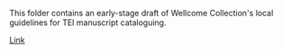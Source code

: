 This folder contains an early-stage draft of Wellcome Collection's local guidelines for TEI manuscript cataloguing.

[Link](https://wellcometrust.github.io/wellcome-collection-tei/guidelines/Wellcome_TEI_Manuscript_Guidelines.html)
